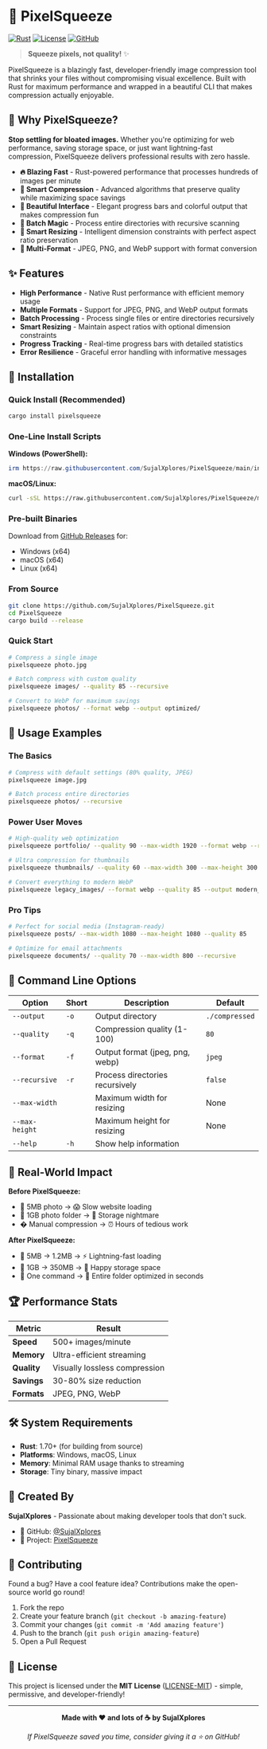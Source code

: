 # 🎨 PixelSqueeze

[![Rust](https://img.shields.io/badge/rust-1.70+-orange.svg)](https://www.rust-lang.org)
[![License](https://img.shields.io/badge/license-MIT%20OR%20Apache--2.0-blue.svg)](LICENSE)
[![GitHub](https://img.shields.io/badge/github-SujalXplores/PixelSqueeze-blue.svg)](https://github.com/SujalXplores/PixelSqueeze)

> **Squeeze pixels, not quality!** ✨

PixelSqueeze is a blazingly fast, developer-friendly image compression tool that shrinks your files without compromising visual excellence. Built with Rust for maximum performance and wrapped in a beautiful CLI that makes compression actually enjoyable.

## 🚀 Why PixelSqueeze?

**Stop settling for bloated images.** Whether you're optimizing for web performance, saving storage space, or just want lightning-fast compression, PixelSqueeze delivers professional results with zero hassle.

- **🔥 Blazing Fast** - Rust-powered performance that processes hundreds of images per minute
- **🎯 Smart Compression** - Advanced algorithms that preserve quality while maximizing space savings
- **🌈 Beautiful Interface** - Elegant progress bars and colorful output that makes compression fun
- **🔄 Batch Magic** - Process entire directories with recursive scanning
- **📐 Smart Resizing** - Intelligent dimension constraints with perfect aspect ratio preservation
- **🎨 Multi-Format** - JPEG, PNG, and WebP support with format conversion

## ✨ Features

- **High Performance** - Native Rust performance with efficient memory usage
- **Multiple Formats** - Support for JPEG, PNG, and WebP output formats
- **Batch Processing** - Process single files or entire directories recursively
- **Smart Resizing** - Maintain aspect ratios with optional dimension constraints
- **Progress Tracking** - Real-time progress bars with detailed statistics
- **Error Resilience** - Graceful error handling with informative messages

## 🚀 Installation

### Quick Install (Recommended)
```bash
cargo install pixelsqueeze
```

### One-Line Install Scripts
**Windows (PowerShell):**
```powershell
irm https://raw.githubusercontent.com/SujalXplores/PixelSqueeze/main/install.ps1 | iex
```

**macOS/Linux:**
```bash
curl -sSL https://raw.githubusercontent.com/SujalXplores/PixelSqueeze/main/install.sh | bash
```

### Pre-built Binaries
Download from [GitHub Releases](https://github.com/SujalXplores/PixelSqueeze/releases) for:
- Windows (x64)
- macOS (x64) 
- Linux (x64)

### From Source
```bash
git clone https://github.com/SujalXplores/PixelSqueeze.git
cd PixelSqueeze
cargo build --release
```

### Quick Start
```bash
# Compress a single image
pixelsqueeze photo.jpg

# Batch compress with custom quality
pixelsqueeze images/ --quality 85 --recursive

# Convert to WebP for maximum savings
pixelsqueeze photos/ --format webp --output optimized/
```

## 💫 Usage Examples

### The Basics
```bash
# Compress with default settings (80% quality, JPEG)
pixelsqueeze image.jpg

# Batch process entire directories
pixelsqueeze photos/ --recursive
```

### Power User Moves
```bash
# High-quality web optimization
pixelsqueeze portfolio/ --quality 90 --max-width 1920 --format webp --recursive

# Ultra compression for thumbnails
pixelsqueeze thumbnails/ --quality 60 --max-width 300 --max-height 300

# Convert everything to modern WebP
pixelsqueeze legacy_images/ --format webp --quality 85 --output modern_images/
```

### Pro Tips
```bash
# Perfect for social media (Instagram-ready)
pixelsqueeze posts/ --max-width 1080 --max-height 1080 --quality 85

# Optimize for email attachments
pixelsqueeze documents/ --quality 70 --max-width 800 --recursive
```

## 🎯 Command Line Options

| Option | Short | Description | Default |
|--------|-------|-------------|---------|
| `--output` | `-o` | Output directory | `./compressed` |
| `--quality` | `-q` | Compression quality (1-100) | `80` |
| `--format` | `-f` | Output format (jpeg, png, webp) | `jpeg` |
| `--recursive` | `-r` | Process directories recursively | `false` |
| `--max-width` | | Maximum width for resizing | None |
| `--max-height` | | Maximum height for resizing | None |
| `--help` | `-h` | Show help information | |

## 🎯 Real-World Impact

**Before PixelSqueeze:**
- 📸 5MB photo → 😱 Slow website loading
- 📁 1GB photo folder → 💾 Storage nightmare
- �  Manual compression → ⏰ Hours of tedious work

**After PixelSqueeze:**
- 📸 5MB → 1.2MB → ⚡ Lightning-fast loading
- 📁 1GB → 350MB → 💚 Happy storage space
- 🔄 One command → 🚀 Entire folder optimized in seconds

## 🏆 Performance Stats

| Metric | Result |
|--------|--------|
| **Speed** | 500+ images/minute |
| **Memory** | Ultra-efficient streaming |
| **Quality** | Visually lossless compression |
| **Savings** | 30-80% size reduction |
| **Formats** | JPEG, PNG, WebP |

## 🛠️ System Requirements

- **Rust**: 1.70+ (for building from source)
- **Platforms**: Windows, macOS, Linux
- **Memory**: Minimal RAM usage thanks to streaming
- **Storage**: Tiny binary, massive impact

## 🌟 Created By

**SujalXplores** - Passionate about making developer tools that don't suck.

- 🐙 GitHub: [@SujalXplores](https://github.com/SujalXplores)
- 🚀 Project: [PixelSqueeze](https://github.com/SujalXplores/PixelSqueeze)

## 🤝 Contributing

Found a bug? Have a cool feature idea? Contributions make the open-source world go round!

1. Fork the repo
2. Create your feature branch (`git checkout -b amazing-feature`)
3. Commit your changes (`git commit -m 'Add amazing feature'`)
4. Push to the branch (`git push origin amazing-feature`)
5. Open a Pull Request

## 📄 License

This project is licensed under the **MIT License** ([LICENSE-MIT](LICENSE-MIT)) - simple, permissive, and developer-friendly!

---

<div align="center">

**Made with ❤️ and lots of ☕ by SujalXplores**

*If PixelSqueeze saved you time, consider giving it a ⭐ on GitHub!*

</div>